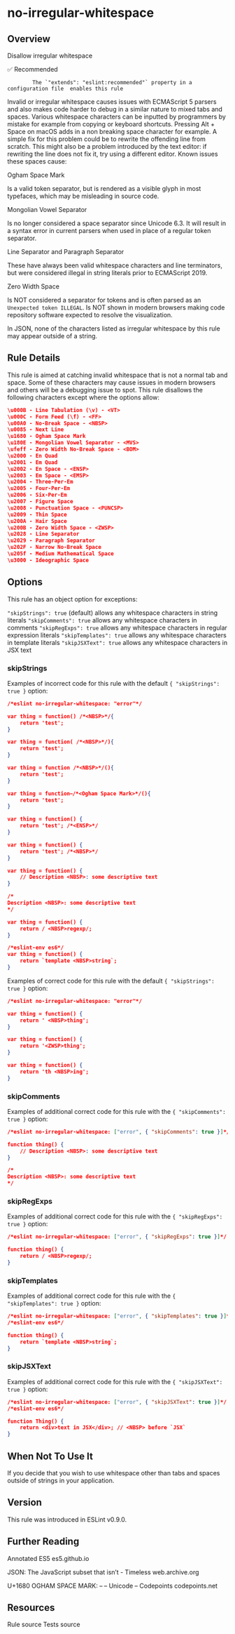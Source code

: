 
# no-irregular-whitespace
## Overview
Disallow irregular whitespace


✅ Recommended

            The `"extends": "eslint:recommended"` property in a configuration file  enables this rule
        


Invalid or irregular whitespace causes issues with ECMAScript 5 parsers and also makes code harder to debug in a similar nature to mixed tabs and spaces.
Various whitespace characters can be inputted by programmers by mistake for example from copying or keyboard shortcuts. Pressing Alt + Space on macOS adds in a non breaking space character for example.
A simple fix for this problem could be to rewrite the offending line from scratch. This might also be a problem introduced by the text editor: if rewriting the line does not fix it, try using a different editor.
Known issues these spaces cause:

Ogham Space Mark

Is a valid token separator, but is rendered as a visible glyph in most typefaces, which may be misleading in source code.


Mongolian Vowel Separator

Is no longer considered a space separator since Unicode 6.3. It will result in a syntax error in current parsers when used in place of a regular token separator.


Line Separator and Paragraph Separator

These have always been valid whitespace characters and line terminators, but were considered illegal in string literals prior to ECMAScript 2019.


Zero Width Space

Is NOT considered a separator for tokens and is often parsed as an `Unexpected token ILLEGAL`.
Is NOT shown in modern browsers making code repository software expected to resolve the visualization.



In JSON, none of the characters listed as irregular whitespace by this rule may appear outside of a string.
## Rule Details
This rule is aimed at catching invalid whitespace that is not a normal tab and space. Some of these characters may cause issues in modern browsers and others will be a debugging issue to spot.
This rule disallows the following characters except where the options allow:

```json
\u000B - Line Tabulation (\v) - <VT>
\u000C - Form Feed (\f) - <FF>
\u00A0 - No-Break Space - <NBSP>
\u0085 - Next Line
\u1680 - Ogham Space Mark
\u180E - Mongolian Vowel Separator - <MVS>
\ufeff - Zero Width No-Break Space - <BOM>
\u2000 - En Quad
\u2001 - Em Quad
\u2002 - En Space - <ENSP>
\u2003 - Em Space - <EMSP>
\u2004 - Three-Per-Em
\u2005 - Four-Per-Em
\u2006 - Six-Per-Em
\u2007 - Figure Space
\u2008 - Punctuation Space - <PUNCSP>
\u2009 - Thin Space
\u200A - Hair Space
\u200B - Zero Width Space - <ZWSP>
\u2028 - Line Separator
\u2029 - Paragraph Separator
\u202F - Narrow No-Break Space
\u205f - Medium Mathematical Space
\u3000 - Ideographic Space
```
## Options
This rule has an object option for exceptions:

`"skipStrings": true` (default) allows any whitespace characters in string literals
`"skipComments": true` allows any whitespace characters in comments
`"skipRegExps": true` allows any whitespace characters in regular expression literals
`"skipTemplates": true` allows any whitespace characters in template literals
`"skipJSXText": true` allows any whitespace characters in JSX text

### skipStrings
Examples of incorrect code for this rule with the default `{ "skipStrings": true }` option:


```json
/*eslint no-irregular-whitespace: "error"*/

var thing = function() /*<NBSP>*/{
    return 'test';
}

var thing = function( /*<NBSP>*/){
    return 'test';
}

var thing = function /*<NBSP>*/(){
    return 'test';
}

var thing = function /*<Ogham Space Mark>*/(){
    return 'test';
}

var thing = function() {
    return 'test'; /*<ENSP>*/
}

var thing = function() {
    return 'test'; /*<NBSP>*/
}

var thing = function() {
    // Description <NBSP>: some descriptive text
}

/*
Description <NBSP>: some descriptive text
*/

var thing = function() {
    return / <NBSP>regexp/;
}

/*eslint-env es6*/
var thing = function() {
    return `template <NBSP>string`;
}
```
Examples of correct code for this rule with the default `{ "skipStrings": true }` option:


```json
/*eslint no-irregular-whitespace: "error"*/

var thing = function() {
    return ' <NBSP>thing';
}

var thing = function() {
    return '​<ZWSP>thing';
}

var thing = function() {
    return 'th <NBSP>ing';
}
```
### skipComments
Examples of additional correct code for this rule with the `{ "skipComments": true }` option:


```json
/*eslint no-irregular-whitespace: ["error", { "skipComments": true }]*/

function thing() {
    // Description <NBSP>: some descriptive text
}

/*
Description <NBSP>: some descriptive text
*/
```
### skipRegExps
Examples of additional correct code for this rule with the `{ "skipRegExps": true }` option:


```json
/*eslint no-irregular-whitespace: ["error", { "skipRegExps": true }]*/

function thing() {
    return / <NBSP>regexp/;
}
```
### skipTemplates
Examples of additional correct code for this rule with the `{ "skipTemplates": true }` option:


```json
/*eslint no-irregular-whitespace: ["error", { "skipTemplates": true }]*/
/*eslint-env es6*/

function thing() {
    return `template <NBSP>string`;
}
```
### skipJSXText
Examples of additional correct code for this rule with the `{ "skipJSXText": true }` option:


```json
/*eslint no-irregular-whitespace: ["error", { "skipJSXText": true }]*/
/*eslint-env es6*/

function Thing() {
    return <div>text in JSX</div>; // <NBSP> before `JSX`
}
```
## When Not To Use It
If you decide that you wish to use whitespace other than tabs and spaces outside of strings in your application.
## Version
This rule was introduced in ESLint v0.9.0.
## Further Reading





Annotated ES5 
 es5.github.io










JSON: The JavaScript subset that isn’t - Timeless 
 web.archive.org










U+1680 OGHAM SPACE MARK:   – Unicode – Codepoints 
 codepoints.net





## Resources

Rule source 
Tests source 

